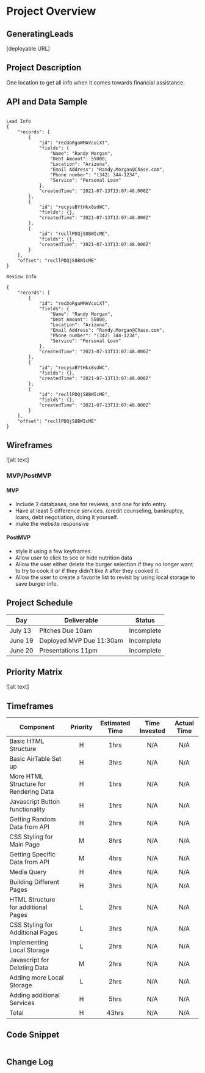# Project Overview

## GeneratingLeads

[deployable URL]

## Project Description

One location to get all info when it comes towards financial assistance. 

## API and Data Sample
```

Lead Info
{
    "records": [
        {
            "id": "recDoRgaWMAVcuiXT",
            "fields": {
                "Name": "Randy Morgan",
                "Debt Amount": 55000,
                "Location": "Arizona",
                "Email Address": "Randy.Morgan@Chase.com",
                "Phone number": "(342) 344-1234",
                "Service": "Personal Loan"
            },
            "createdTime": "2021-07-13T13:07:48.000Z"
        },
        {
            "id": "recysaBYtHkx8sdWC",
            "fields": {},
            "createdTime": "2021-07-13T13:07:48.000Z"
        },
        {
            "id": "recllPDQjS8BWIcME",
            "fields": {},
            "createdTime": "2021-07-13T13:07:48.000Z"
        }
    ],
    "offset": "recllPDQjS8BWIcME"
}

Review Info

{
    "records": [
        {
            "id": "recDoRgaWMAVcuiXT",
            "fields": {
                "Name": "Randy Morgan",
                "Debt Amount": 55000,
                "Location": "Arizona",
                "Email Address": "Randy.Morgan@Chase.com",
                "Phone number": "(342) 344-1234",
                "Service": "Personal Loan"
            },
            "createdTime": "2021-07-13T13:07:48.000Z"
        },
        {
            "id": "recysaBYtHkx8sdWC",
            "fields": {},
            "createdTime": "2021-07-13T13:07:48.000Z"
        },
        {
            "id": "recllPDQjS8BWIcME",
            "fields": {},
            "createdTime": "2021-07-13T13:07:48.000Z"
        }
    ],
    "offset": "recllPDQjS8BWIcME"
}

```

## Wireframes

![alt text]

### MVP/PostMVP

#### MVP 

- Include 2 databases, one for reviews, and one for info entry.
- Have at least 5 difference services. (credit counseling, bankruptcy, loans, debt negotiation, doing it yourself. 
- make the website responsive

#### PostMVP  

- style it using a few keyframes.
- Allow user to click to see or hide nutrition data
- Allow the user either delete the burger selection if they no longer want to try to cook it or if they didn't like it after they cooked it.
- Allow the user to create a favorite list to revisit by using local storage to save burger info.

## Project Schedule

|  Day | Deliverable | Status
|---|---| ---|
|July 13| Pitches Due 10am| Incomplete
|June 19| Deployed MVP Due 11:30am| Incomplete
|June 20| Presentations 11pm| Incomplete


## Priority Matrix
![alt text]

## Timeframes

| Component | Priority | Estimated Time | Time Invested | Actual Time |
| --- | :---: |  :---: | :---: | :---: |
| Basic HTML Structure | H | 1hrs| N/A | N/A |
| Basic AirTable Set up| H | 3hrs| N/A | N/A |
| More HTML Structure for Rendering Data | H | 1hrs| N/A | N/A |
| Javascript Button functionality| H | 1hrs | N/A | N/A |
| Getting Random Data from API| H | 2hrs | N/A | N/A |
| CSS Styling for Main Page| M | 8hrs| N/A | N/A | 
| Getting Specific Data from API| M | 4hrs | N/A | N/A |
| Media Query| H | 4hrs | N/A | N/A | 
| Building Different Pages| H | 3hrs | N/A | N/A | 
| HTML Structure for additional Pages| L | 2hrs | N/A | N/A| 
| CSS Styling for Additional Pages| L | 3hrs| N/A | N/A |
| Implementing Local Storage | L | 2hrs | N/A | N/A |
| Javascript for Deleting Data| M | 2hrs | N/A | N/A |
| Adding more Local Storage | L | 2hrs | N/A | N/A |
| Adding additional Services| H | 5hrs | N/A | N/A | 
| Total | H | 43hrs| N/A | N/A |

## Code Snippet

```

```

## Change Log
 
